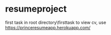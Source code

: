 # resumeproject

first task in root directory\firsttask
to view cv, use https://princeresumeapp.herokuapp.com/
